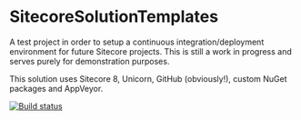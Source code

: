 # SitecoreSolutionTemplates

A test project in order to setup a continuous integration/deployment environment for future Sitecore projects. This is still a work in progress and serves purely for demonstration purposes. 

This solution uses Sitecore 8, Unicorn, GitHub (obviously!), custom NuGet packages and AppVeyor.

[![Build status](https://ci.appveyor.com/api/projects/status/pirkgihtprbayfow?svg=true)](https://ci.appveyor.com/project/marcduiker/sitecoresolutiontemplates)
